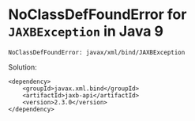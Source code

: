 # NoClassDefFoundError for `JAXBException` in Java 9

```
NoClassDefFoundError: javax/xml/bind/JAXBException
```

Solution:

```
<dependency>
    <groupId>javax.xml.bind</groupId>
    <artifactId>jaxb-api</artifactId>
    <version>2.3.0</version>
</dependency>
```
